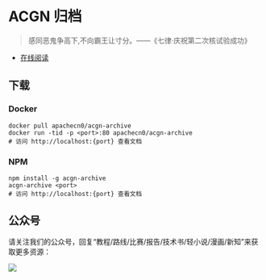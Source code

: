 # ACGN 归档

> 感同恶鬼争高下,不向霸王让寸分。——《七律·庆祝第二次核试验成功》

* [在线阅读](https://acgn.flygon.net)

## 下载

### Docker

```
docker pull apachecn0/acgn-archive
docker run -tid -p <port>:80 apachecn0/acgn-archive
# 访问 http://localhost:{port} 查看文档
```


### NPM

```
npm install -g acgn-archive
acgn-archive <port>
# 访问 http://localhost:{port} 查看文档
```

## 公众号

请关注我们的公众号，回复“教程/路线/比赛/报告/技术书/轻小说/漫画/新知”来获取更多资源：

![](asset/gzh_qr.jpg)
